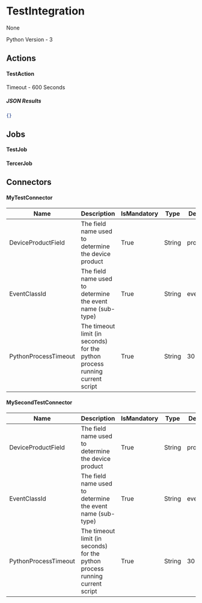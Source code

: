 
# TestIntegration

None

Python Version - 3



## Actions
#### TestAction

Timeout - 600 Seconds



##### JSON Results
```json
{}
```






## Jobs

#### TestJob


#### TercerJob




## Connectors
#### MyTestConnector


|Name|Description|IsMandatory|Type|DefaultValue|
|----|-----------|-----------|----|------------|
|DeviceProductField|The field name used to determine the device product|True|String|product_name|
|EventClassId|The field name used to determine the event name (sub-type)|True|String|event_name|
|PythonProcessTimeout|The timeout limit (in seconds) for the python process running current script|True|String|30|


#### MySecondTestConnector


|Name|Description|IsMandatory|Type|DefaultValue|
|----|-----------|-----------|----|------------|
|DeviceProductField|The field name used to determine the device product|True|String|product_name|
|EventClassId|The field name used to determine the event name (sub-type)|True|String|event_name|
|PythonProcessTimeout|The timeout limit (in seconds) for the python process running current script|True|String|30|




